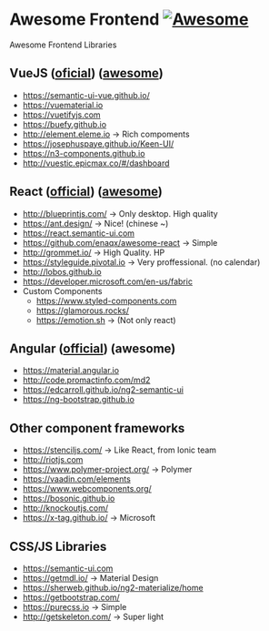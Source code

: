 # Awesome Frontend [![Awesome](https://cdn.rawgit.com/sindresorhus/awesome/d7305f38d29fed78fa85652e3a63e154dd8e8829/media/badge.svg)](https://github.com/sindresorhus/awesome)
Awesome Frontend Libraries

## VueJS ([oficial](https://vuejs.org/)) ([awesome](https://github.com/vuejs/awesome-vue))
- https://semantic-ui-vue.github.io/
- https://vuematerial.io
- https://vuetifyjs.com
- https://buefy.github.io
- http://element.eleme.io  → Rich compoments
- https://josephuspaye.github.io/Keen-UI/
- https://n3-components.github.io
- http://vuestic.epicmax.co/#/dashboard

## React ([official](https://reactjs.org/)) ([awesome](https://github.com/enaqx/awesome-react))
- http://blueprintjs.com/ → Only desktop. High quality
- https://ant.design/ → Nice! (chinese ~)
- https://react.semantic-ui.com
- https://github.com/enaqx/awesome-react → Simple
- http://grommet.io/ → High Quality. HP
- https://styleguide.pivotal.io → Very proffessional. (no calendar)
- http://lobos.github.io
- https://developer.microsoft.com/en-us/fabric
- Custom Components
    - https://www.styled-components.com
    - https://glamorous.rocks/
    - https://emotion.sh → (Not only react)

## Angular ([official](https://angular.io/)) (awesome)
- https://material.angular.io
- http://code.promactinfo.com/md2
- https://edcarroll.github.io/ng2-semantic-ui
- https://ng-bootstrap.github.io

## Other component frameworks
- https://stenciljs.com/ → Like React, from Ionic team
- http://riotjs.com
- https://www.polymer-project.org/ → Polymer
- https://vaadin.com/elements
- https://www.webcomponents.org/
- https://bosonic.github.io
- http://knockoutjs.com/
- https://x-tag.github.io/ → Microsoft

## CSS/JS Libraries
- https://semantic-ui.com
- https://getmdl.io/ → Material Design
- https://sherweb.github.io/ng2-materialize/home
- https://getbootstrap.com/
- https://purecss.io → Simple
- http://getskeleton.com/ → Super light
